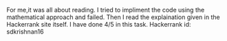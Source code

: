 For me,it was all about reading. I tried to impliment the code using the mathematical approach and failed. Then I read the explaination given in the Hackerrank site itself. I have done 4/5 in this task.
Hackerrank id: sdkrishnan16
